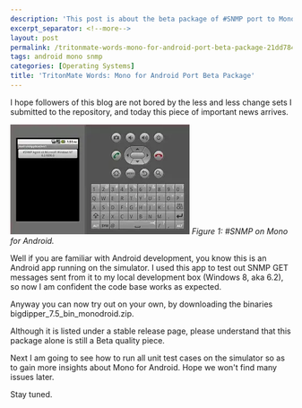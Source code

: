```yaml
---
description: 'This post is about the beta package of #SNMP port to Mono for Android.'
excerpt_separator: <!--more-->
layout: post
permalink: /tritonmate-words-mono-for-android-port-beta-package-21dd784d4655
tags: android mono snmp
categories: [Operating Systems]
title: 'TritonMate Words: Mono for Android Port Beta Package'
---
```

I hope followers of this blog are not bored by the less and less change sets I submitted to the repository, and today this piece of important news arrives.

![img-description](/images/snmp-mono-android.png)
_Figure 1: #SNMP on Mono for Android._
<!--more-->

Well if you are familiar with Android development, you know this is an Android app running on the simulator. I used this app to test out SNMP GET messages sent from it to my local development box (Windows 8, aka 6.2), so now I am confident the code base works as expected.

Anyway you can now try out on your own, by downloading the binaries bigdipper_7.5_bin_monodroid.zip.

Although it is listed under a stable release page, please understand that this package alone is still a Beta quality piece.

Next I am going to see how to run all unit test cases on the simulator so as to gain more insights about Mono for Android. Hope we won't find many issues later.

Stay tuned.
